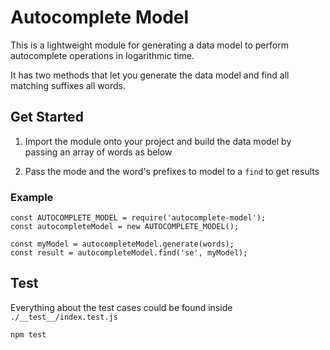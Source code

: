 # Autocomplete Model

This is a lightweight module for generating a data model to perform autocomplete operations in logarithmic time.

It has two methods that let you generate the data model and find all matching suffixes all words.

## Get Started

1. Import the module onto your project and build the data model by passing an array of words as below

2. Pass the mode and the word's prefixes to model to a `find` to get results


### Example

```
const AUTOCOMPLETE_MODEL = require('autocomplete-model');
const autocompleteModel = new AUTOCOMPLETE_MODEL();

const myModel = autocompleteModel.generate(words);
const result = autocompleteModel.find('se', myModel);
```

## Test
Everything about the test cases could be found inside `./__test__/index.test.js`

`npm test`
